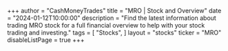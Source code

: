 +++
author = "CashMoneyTrades"
title = "MRO | Stock and Overview"
date = "2024-01-12T10:00:00"
description = "Find the latest information about trading MRO stock for a full financial overview to help with your stock trading and investing."
tags = [
   "Stocks",
]
layout = "stocks"
ticker = "MRO"
disableListPage = true
+++
